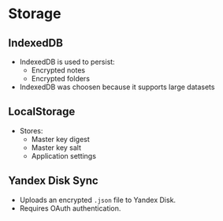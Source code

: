 # Storage

## IndexedDB

- IndexedDB is used to persist:
  - Encrypted notes
  - Encrypted folders
- IndexedDB was choosen because it supports large datasets

## LocalStorage

- Stores:
  - Master key digest
  - Master key salt
  - Application settings

## Yandex Disk Sync

- Uploads an encrypted `.json` file to Yandex Disk.
- Requires OAuth authentication.

